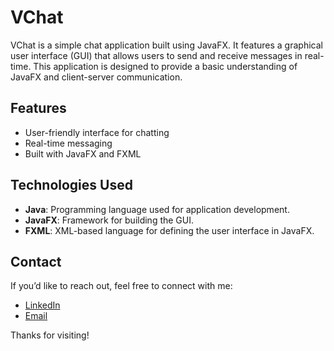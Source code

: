 # VChat

VChat is a simple chat application built using JavaFX. It features a graphical user interface (GUI) that allows users to send and receive messages in real-time. This application is designed to provide a basic understanding of JavaFX and client-server communication.

## Features

- User-friendly interface for chatting
- Real-time messaging
- Built with JavaFX and FXML

## Technologies Used

- **Java**: Programming language used for application development.
- **JavaFX**: Framework for building the GUI.
- **FXML**: XML-based language for defining the user interface in JavaFX.

## Contact
If you’d like to reach out, feel free to connect with me:
- [LinkedIn](https://www.linkedin.com/in/nadiia-rybak-5092b8336)
- [Email](mailto:nvdiv5@gmail.com)

Thanks for visiting!

